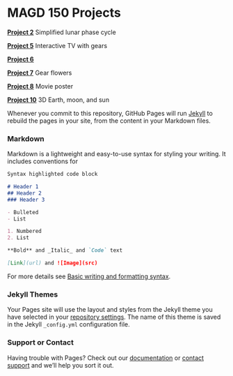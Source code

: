 # MAGD 150 Projects

**[Project 2](https://github.com/InnesMonroe/MAGD-150-Projects/tree/gh-pages/s22magd150lab02_Monroe)**
Simplified lunar phase cycle

**[Project 5](https://github.com/InnesMonroe/MAGD-150-Projects/tree/gh-pages/s22magd150lab05_Monroe)**
Interactive TV with gears

**[Project 6](https://github.com/InnesMonroe/MAGD-150-Projects/tree/gh-pages/s22magd150lab06_Monroe)**


**[Project 7](https://github.com/InnesMonroe/MAGD-150-Projects/tree/gh-pages/s22magd150lab07_Monroe)**
Gear flowers

**[Project 8](https://github.com/InnesMonroe/MAGD-150-Projects/tree/gh-pages/s22magd150lab08_Monroe)**
Movie poster

**[Project 10](https://github.com/InnesMonroe/MAGD-150-Projects/tree/gh-pages/s22magd150lab10_Monroe)**
3D Earth, moon, and sun

Whenever you commit to this repository, GitHub Pages will run [Jekyll](https://jekyllrb.com/) to rebuild the pages in your site, from the content in your Markdown files.

### Markdown

Markdown is a lightweight and easy-to-use syntax for styling your writing. It includes conventions for

```markdown
Syntax highlighted code block

# Header 1
## Header 2
### Header 3

- Bulleted
- List

1. Numbered
2. List

**Bold** and _Italic_ and `Code` text

[Link](url) and ![Image](src)
```

For more details see [Basic writing and formatting syntax](https://docs.github.com/en/github/writing-on-github/getting-started-with-writing-and-formatting-on-github/basic-writing-and-formatting-syntax).

### Jekyll Themes

Your Pages site will use the layout and styles from the Jekyll theme you have selected in your [repository settings](https://github.com/InnesMonroe/MAGD-150-Projects/settings/pages). The name of this theme is saved in the Jekyll `_config.yml` configuration file.

### Support or Contact

Having trouble with Pages? Check out our [documentation](https://docs.github.com/categories/github-pages-basics/) or [contact support](https://support.github.com/contact) and we’ll help you sort it out.
